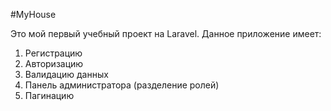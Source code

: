 #MyHouse

Это мой первый учебный проект на Laravel. Данное приложение имеет:
1. Регистрацию
2. Авторизацию
3. Валидацию данных
4. Панель администратора (разделение ролей)
5. Пагинацию
